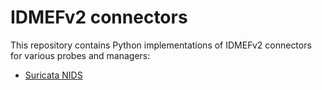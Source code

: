 # IDMEFv2 connectors

This repository contains Python implementations of IDMEFv2 connectors for various probes and managers:
- [Suricata NIDS](./idmefv2/connectors/suricata)


